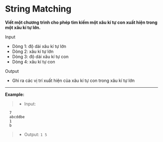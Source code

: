 # String Matching
**Viết một chương trình cho phép tìm kiếm một xâu kí tự con xuất hiện trong một xâu kí tự lớn.**

Input

- Dòng 1: độ dài xâu kí tự lớn
- Dòng 2: xâu kí tự lớn
- Dòng 3: độ dài xâu kí tự con
- Dòng 4: xâu kí tự con

Output
- Ghi ra các vị trí xuất hiện của xâu kí tự con trong xâu kí tự lớn
---

**Example:**
> - Input:
```
  7
  abcddbe
  1
  b
```
> - Output: `1 5`
